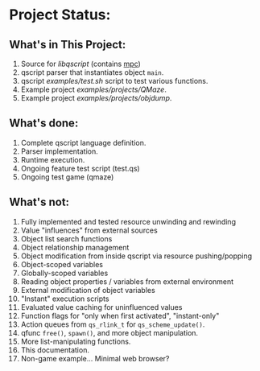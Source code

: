 # Project Status:

## What's in This Project:

1. Source for *libqscript* (contains [mpc](https://github.com/orangeduck/mpc))
2. qscript parser that instantiates object `main`.
3. qscript *examples/test.sh* script to test various functions.
4. Example project *examples/projects/QMaze*.
5. Example project *examples/projects/objdump*.

## What's done:

1. Complete qscript language definition.
2. Parser implementation.
3. Runtime execution.
4. Ongoing feature test script (test.qs)
5. Ongoing test game (qmaze)

## What's not:

1. Fully implemented and tested resource unwinding and rewinding
2. Value "influences" from external sources
3. Object list search functions
4. Object relationship management
5. Object modification from inside qscript via resource pushing/popping
6. Object-scoped variables
7. Globally-scoped variables
8. Reading object properties / variables from external environment
9. External modification of object variables
10. "Instant" execution scripts
11. Evaluated value caching for uninfluenced values
12. Function flags for "only when first activated", "instant-only"
13. Action queues from `qs_rlink_t` for `qs_scheme_update()`.
14. qfunc `free()`, `spawn()`, and more object manipulation.
15. More list-manipulating functions.
16. This documentation.
17. Non-game example... Minimal web browser?

